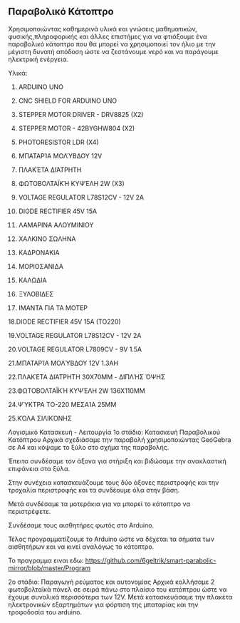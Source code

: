 
## Παραβολικό Κάτοπτρο
Χρησιμοποιώντας καθημερινά υλικά και γνώσεις μαθηματικών, φυσικής,πληροφορικής και άλλες επιστήμες για να φτιάξουμε ένα παραβολικό κάτοπτρο που θα μπορεί να χρησιμοποιεί τον ήλιο με την μέγιστη δυνατή απόδοση ώστε να ζεστάνουμε νερό και να παράγουμε ηλεκτρική ενέργεια.

Υλικά:
1. ARDUINO UNO

2. CNC SHIELD FOR ARDUINO UNO

3. STEPPER MOTOR DRIVER - DRV8825 (X2)

4. STEPPER MOTOR - 42BYGHW804 (X2)

5. PHOTORESISTOR LDR (X4)

6. ΜΠΑΤΑΡΊΑ ΜΟΛΎΒΔΟΥ 12V

7. ΠΛΑΚΈΤΑ ΔΙΆΤΡΗΤΗ

8. ΦΩΤΟΒΟΛΤΑΪΚΉ ΚΥΨΈΛΗ 2W (X3)

9. VOLTAGE REGULATOR L78S12CV - 12V 2A

10. DIODE RECTIFIER 45V 15A

11. ΛΑΜΑΡΙΝΑ ΑΛΟΥΜΙΝΙΟΥ

12. ΧΑΛΚΙΝΟ ΣΩΛΗΝΑ

13. ΚΑΔΡΟΝΑΚΙΑ

14. ΜΟΡΙΟΣΑΝΙΔΑ

15. ΚΑΛΩΔΙΑ

16. ΞΥΛΟΒΙΔΕΣ

17. ΙΜΑΝΤΑ ΓΙΑ ΤΑ ΜΟΤΕΡ

18.DIODE RECTIFIER 45V 15A (TO220)

19.VOLTAGE REGULATOR L78S12CV - 12V 2A

20.VOLTAGE REGULATOR L7809CV - 9V 1.5A

21.ΜΠΑΤΑΡΊΑ ΜΟΛΎΒΔΟΥ 12V 1.3AH

22.ΠΛΑΚΈΤΑ ΔΙΆΤΡΗΤΗ 30X70MM - ΔΙΠΛΉΣ ΌΨΗΣ

23.ΦΩΤΟΒΟΛΤΑΪΚΉ ΚΥΨΈΛΗ 2W 136X110MM

24.ΨΎΚΤΡΑ ΤO-220 ΜΕΣΑΊΑ 25MM

25.ΚΌΛΑ ΣΙΛΙΚΌΝΗΣ

Λογισμικό
Κατασκευή - Λειτουργία
1ο στάδιο: Κατασκευή Παραβολικού Κατόπτρου
Αρχικά σχεδιάσαμε την παραβολή χρησιμοποιώντας GeoGebra σε Α4 και κόψαμε το ξύλο στο σχήμα της παραβολής.

Έπειτα συνδέσαμε τον άξονα για στήριξη και βιδώσαμε την ανακλαστική επιφάνεια στα ξύλα.

Στην συνέχεια κατασκευάζουμε τους δύο άξονες περιστροφής και την τροχαλία περιστροφής και τα συνδέουμε όλα στην βάση.

Μετά συνδέσαμε τα μοτεράκια για να μπορεί το κάτοπτρο να περιστρέφετε.

Συνδέσαμε τους αισθητήρες φωτός στο Arduino.

Τέλος προγραμματίζουμε το Arduino ώστε να δέχεται τα σήματα των αισθητήρων και να κινεί αναλόγως το κάτοπτρο.

Το πραγραμμα ειναι εδω: https://github.com/6geltrik/smart-parabolic-mirror/blob/master/Program

2ο στάδιο: Παραγωγή ρεύματος και αυτονομίας
Αρχικά κολλήσαμε 2 φωτοβολταϊκά πάνελ σε σειρά πάνω στο πλαίσιο του κατόπτρου ώστε να έχουμε συνολικά περισσότερα των 12V. Μετά κατασκευάσαμε την πλακέτα ηλεκτρονικών εξαρτημάτων για φόρτιση της μπαταρίας και την τροφοδοσία του arduino.

